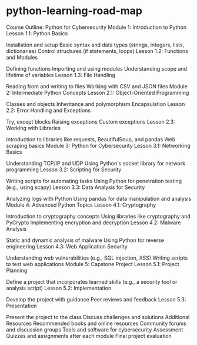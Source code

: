 # python-learning-road-map

Course Outline: Python for Cybersecurity
Module 1: Introduction to Python
Lesson 1.1: Python Basics

Installation and setup
Basic syntax and data types (strings, integers, lists, dictionaries)
Control structures (if statements, loops)
Lesson 1.2: Functions and Modules

Defining functions
Importing and using modules
Understanding scope and lifetime of variables
Lesson 1.3: File Handling

Reading from and writing to files
Working with CSV and JSON files
Module 2: Intermediate Python Concepts
Lesson 2.1: Object-Oriented Programming

Classes and objects
Inheritance and polymorphism
Encapsulation
Lesson 2.2: Error Handling and Exceptions

Try, except blocks
Raising exceptions
Custom exceptions
Lesson 2.3: Working with Libraries

Introduction to libraries like requests, BeautifulSoup, and pandas
Web scraping basics
Module 3: Python for Cybersecurity
Lesson 3.1: Networking Basics

Understanding TCP/IP and UDP
Using Python's socket library for network programming
Lesson 3.2: Scripting for Security

Writing scripts for automating tasks
Using Python for penetration testing (e.g., using scapy)
Lesson 3.3: Data Analysis for Security

Analyzing logs with Python
Using pandas for data manipulation and analysis
Module 4: Advanced Python Topics
Lesson 4.1: Cryptography

Introduction to cryptography concepts
Using libraries like cryptography and PyCrypto
Implementing encryption and decryption
Lesson 4.2: Malware Analysis

Static and dynamic analysis of malware
Using Python for reverse engineering
Lesson 4.3: Web Application Security

Understanding web vulnerabilities (e.g., SQL injection, XSS)
Writing scripts to test web applications
Module 5: Capstone Project
Lesson 5.1: Project Planning

Define a project that incorporates learned skills (e.g., a security tool or analysis script)
Lesson 5.2: Implementation

Develop the project with guidance
Peer reviews and feedback
Lesson 5.3: Presentation

Present the project to the class
Discuss challenges and solutions
Additional Resources
Recommended books and online resources
Community forums and discussion groups
Tools and software for cybersecurity
Assessment
Quizzes and assignments after each module
Final project evaluation
